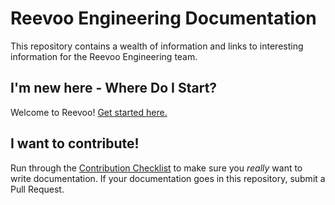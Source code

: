 # Reevoo Engineering Documentation

This repository contains a wealth of information and links to interesting information for the Reevoo Engineering team.

## I'm new here - Where Do I Start?

Welcome to Reevoo! [Get started here.](new_starter.md)

## I want to contribute!

Run through the [Contribution Checklist](contribution.md) to make sure you *really* want to write documentation. If your documentation goes in this repository, submit a Pull Request.
